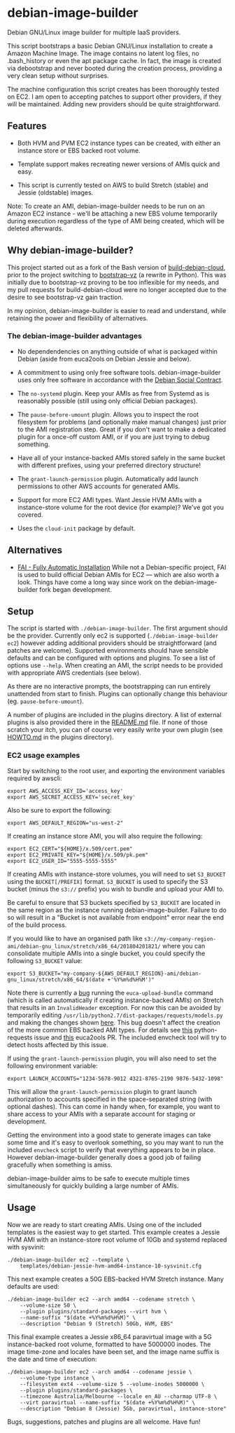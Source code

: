 ﻿debian-image-builder
====================

Debian GNU/Linux image builder for multiple IaaS providers.

This script bootstraps a basic Debian GNU/Linux installation to create
a Amazon Machine Image. The image contains no latent log files, no
.bash\_history or even the apt package cache. In fact, the image is
created via debootstrap and never booted during the creation process,
providing a very clean setup without surprises.

The machine configuration this script creates has been thoroughly
tested on EC2. I am open to accepting patches to support other
providers, if they will be maintained. Adding new providers should be
quite straightforward.


Features
--------

* Both HVM and PVM EC2 instance types can be created, with either an
  instance store or EBS backed root volume.

* Template support makes recreating newer versions of AMIs quick and
  easy.

* This script is currently tested on AWS to build Stretch (stable) and
  Jessie (oldstable) images.

Note: To create an AMI, debian-image-builder needs to be run on an
Amazon EC2 instance - we'll be attaching a new EBS volume temporarily
during execution regardless of the type of AMI being created, which
will be deleted afterwards.


Why debian-image-builder?
-------------------------

This project started out as a fork of the Bash version of
[build-debian-cloud](https://github.com/camptocamp/build-debian-cloud),
prior to the project switching to
[bootstrap-vz](https://github.com/andsens/bootstrap-vz/) (a rewrite in
Python). This was initially due to bootstrap-vz proving to be too
inflexible for my needs, and my pull requests for build-debian-cloud
were no longer accepted due to the desire to see bootstrap-vz gain
traction.

In my opinion, debian-image-builder is easier to read and understand,
while retaining the power and flexibility of alternatives.

### The debian-image-builder advantages ###

* No dependendencies on anything outside of what is packaged within
  Debian (aside from euca2ools on Debian Jessie and below).

* A commitment to using only free software tools.
  debian-image-builder uses only free software in accordance with the
  [Debian Social Contract](http://www.debian.org/social_contract).

* The ``no-systemd`` plugin. Keep your AMIs as free from Systemd as is
  reasonably possible (still using only official Debian packages).

* The ``pause-before-umount`` plugin. Allows you to inspect the root
  filesystem for problems (and optionally make manual changes) just
  prior to the AMI registration step. Great if you don't want to make
  a dedicated plugin for a once-off custom AMI, or if you are just
  trying to debug something.

* Have all of your instance-backed AMIs stored safely in the same
  bucket with different prefixes, using your preferred directory
  structure!

* The ``grant-launch-permission`` plugin. Automatically add launch
  permissions to other AWS accounts for generated AMIs.

* Support for more EC2 AMI types. Want Jessie HVM AMIs with a
  instance-store volume for the root device (for example)? We've got
  you covered.

* Uses the ``cloud-init`` package by default.


Alternatives
------------

* [FAI - Fully Automatic Installation](https://fai-project.org/)
  While not a Debian-specific project, FAI is used to build official
  Debian AMIs for EC2 — which are also worth a look. Things have come
  a long way since work on the debian-image-builder fork began
  development.


Setup
-----

The script is started with ``./debian-image-builder``.  The first
argument should be the provider. Currently only ec2 is supported
(``./debian-image-builder ec2``) however adding additional providers
should be straightforward (and patches are welcome). Supported
environments should have sensible defaults and can be configured with
options and plugins. To see a list of options use ``--help``. When
creating an AMI, the script needs to be provided with appropriate AWS
credentials (see below).

As there are no interactive prompts, the bootstrapping can run
entirely unattended from start to finish. Plugins can optionally
change this behaviour (eg. ``pause-before-umount``).

A number of plugins are included in the plugins directory. A list of
external plugins is also provided there in the
[README.md](./plugins/README.md) file. If none of those scratch your
itch, you can of course very easily write your own plugin (see
[HOWTO.md](./plugins/HOWTO.md) in the plugins directory).


### EC2 usage examples ###

Start by switching to the root user, and exporting the environment
variables required by awscli:

```
export AWS_ACCESS_KEY_ID='access_key'
export AWS_SECRET_ACCESS_KEY='secret_key'
```

Also be sure to export the following:

```
export AWS_DEFAULT_REGION="us-west-2"
```

If creating an instance store AMI, you will also require the
following:

```
export EC2_CERT="${HOME}/x.509/cert.pem"
export EC2_PRIVATE_KEY="${HOME}/x.509/pk.pem"
export EC2_USER_ID="5555-5555-5555"
```

If creating AMIs with instance-store volumes, you will need to set
`S3_BUCKET` using the `BUCKET[/PREFIX]` format. `S3_BUCKET` is used to
specify the S3 bucket (minus the `s3://` prefix) you wish to bundle
and upload your AMI to.

Be careful to ensure that S3 buckets specified by `S3_BUCKET` are
located in the same region as the instance running
debian-image-builder. Failure to do so will result in a "Bucket is not
available from endpoint" error near the end of the build process.

If you would like to have an organised path like
`s3://my-company-region-ami/debian-gnu_linux/stretch/x86_64/201804201821/`
where you can consolidate multiple AMIs into a single bucket, you
could specify the following `S3_BUCKET` value:

```
export S3_BUCKET="my-company-${AWS_DEFAULT_REGION}-ami/debian-gnu_linux/stretch/x86_64/$(date +'%Y%m%d%H%M')"
```

Note there is currently a
[bug](https://bugs.debian.org/cgi-bin/bugreport.cgi?bug=904532)
running the `euca-upload-bundle` command (which is called
automatically if creating instance-backed AMIs) on Stretch that
results in an `InvalidHeader` exception. For now this can be avoided
by temporarily editing
`/usr/lib/python2.7/dist-packages/requests/models.py` and making the
changes shown
[here](https://github.com/eucalyptus/euca2ools/pull/83/commits/4d3f5dddcb019f1ce02e9352fbea7a6e86ba8e3c). This
bug doesn't affect the creation of the more common EBS backed AMI
types. For details see
[this](https://github.com/requests/requests/issues/3477)
python-requests issue and
[this](https://github.com/eucalyptus/euca2ools/pull/83) euca2ools
PR. The included envcheck tool will try to detect hosts affected by
this issue.

If using the `grant-launch-permission` plugin, you will also need
to set the following environment variable:

```
export LAUNCH_ACCOUNTS="1234-5678-9012 4321-8765-2190 9876-5432-1098"
```

This will allow the `grant-launch-permission` plugin to grant launch
authorization to accounts specified in the space-separated string
(with optional dashes). This can come in handy when, for example, you
want to share access to your AMIs with a separate account for staging
or development.

Getting the environment into a good state to generate images can take
some time and it's easy to overlook something, so you may want to run
the included `envcheck` script to verify that everything appears to
be in place. However debian-image-builder generally does a good job of
failing gracefully when something is amiss.

debian-image-builder aims to be safe to execute multiple times
simultaneously for quickly building a large number of AMIs.


Usage
-----

Now we are ready to start creating AMIs. Using one of the included
templates is the easiest way to get started. This example creates a
Jessie HVM AMI with an instance-store root volume of 10Gb and systemd
replaced with sysvinit:

```
./debian-image-builder ec2 --template \
    templates/debian-jessie-hvm-amd64-instance-10-sysvinit.cfg
```

This next example creates a 50G EBS-backed HVM Stretch instance. Many
defaults are used:

```
./debian-image-builder ec2 --arch amd64 --codename stretch \
    --volume-size 50 \
    --plugin plugins/standard-packages --virt hvm \
    --name-suffix "$(date +%Y%m%d%H%M)" \
    --description "Debian 9 (Stretch) 50Gb, HVM, EBS"
```

This final example creates a Jessie x86_64 paravirtual image with a 5G
instance-backed root volume, formatted to have 5000000 inodes. The
image time-zone and locales have been set, and the image name suffix
is the date and time of execution:

```
./debian-image-builder ec2 --arch amd64 --codename jessie \
    --volume-type instance \
    --filesystem ext4 --volume-size 5 --volume-inodes 5000000 \
    --plugin plugins/standard-packages \
    --timezone Australia/Melbourne --locale en_AU --charmap UTF-8 \
    --virt paravirtual --name-suffix "$(date +%Y%m%d%H%M)" \
    --description "Debian 8 (Jessie) 5Gb, paravirtual, instance-store"
```

Bugs, suggestions, patches and plugins are all welcome. Have fun!
